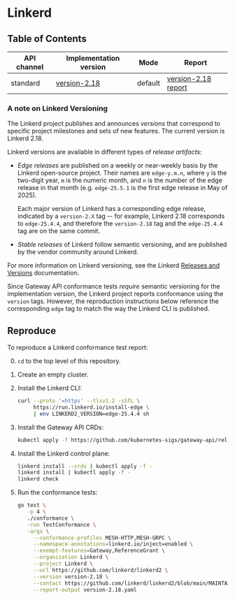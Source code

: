 # Linkerd

## Table of Contents

| API channel  | Implementation version                    | Mode    | Report                                                 |
|--------------|-------------------------------------------|---------|--------------------------------------------------------|
| standard     | [version-2.18](https://github.com/linkerd/linkerd2/releases/tag/version-2.18/) | default | [version-2.18 report](./version-2.18.yaml) |

### A note on Linkerd Versioning

The Linkerd project publishes and announces _versions_ that correspond to
specific project milestones and sets of new features. The current version is
Linkerd 2.18.

Linkerd versions are available in different types of _release artifacts_:

- _Edge releases_ are published on a weekly or near-weekly basis by the
  Linkerd open-source project. Their names are `edge-y.m.n`, where `y` is the
  two-digit year, `m` is the numeric month, and `n` is the number of the edge
  release in that month (e.g. `edge-25.5.1` is the first edge release in May
  of 2025).

  Each major version of Linkerd has a corresponding edge release, indicated by
  a `version-2.X` tag -- for example, Linkerd 2.18 corresponds to
  `edge-25.4.4`, and therefore the `version-2.18` tag and the `edge-25.4.4`
  tag are on the same commit.

- _Stable releases_ of Linkerd follow semantic versioning, and are published
  by the vendor community around Linkerd.

For more information on Linkerd versioning, see the Linkerd [Releases and
Versions] documentation.

Since Gateway API conformance tests _require_ semantic versioning for the
implementation version, the Linkerd project reports conformance using the
`version` tags. However, the reproduction instructions below reference the
corresponding `edge` tag to match the way the Linkerd CLI is published.

[Releases and Versions]: https://linkerd.io/releases/

## Reproduce

To reproduce a Linkerd conformance test report:

0. `cd` to the top level of this repository.

1. Create an empty cluster.

2. Install the Linkerd CLI:

    ```bash
    curl --proto '=https' --tlsv1.2 -sSfL \
         https://run.linkerd.io/install-edge \
         | env LINKERD2_VERSION=edge-25.4.4 sh
    ```

3. Install the Gateway API CRDs:

    ```bash
    kubectl apply -f https://github.com/kubernetes-sigs/gateway-api/releases/download/v1.3.0/standard-install.yaml
    ```

4. Install the Linkerd control plane:

    ```bash
    linkerd install --crds | kubectl apply -f -
    linkerd install | kubectl apply -f -
    linkerd check
    ```

5. Run the conformance tests:

    ```bash
    go test \
       -p 4 \
       ./conformance \
       -run TestConformance \
       -args \
         --conformance-profiles MESH-HTTP,MESH-GRPC \
         --namespace-annotations=linkerd.io/inject=enabled \
         --exempt-features=Gateway,ReferenceGrant \
         --organization Linkerd \
         --project Linkerd \
         --url https://github.com/linkerd/linkerd2 \
         --version version-2.18 \
         --contact https://github.com/linkerd/linkerd2/blob/main/MAINTAINERS.md \
         --report-output version-2.18.yaml
    ```
